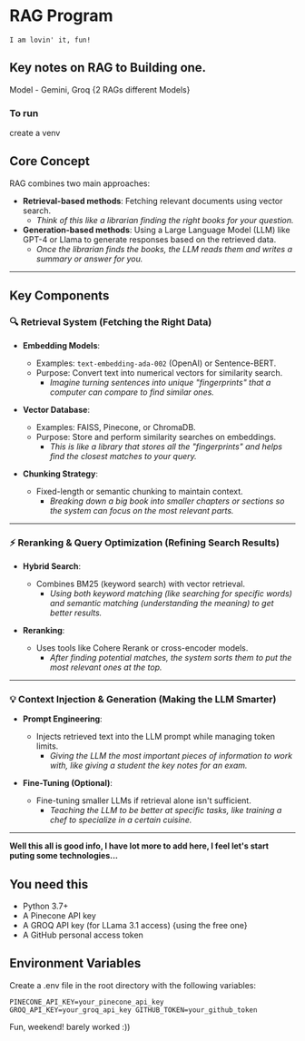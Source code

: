 # RAG Program
<code>I am lovin' it, fun!</code>

## Key notes on RAG to Building one. 

Model - Gemini, Groq {2 RAGs different Models}
### To run
create a venv

## Core Concept
RAG combines two main approaches:
- **Retrieval-based methods**: Fetching relevant documents using vector search.
  - *Think of this like a librarian finding the right books for your question.*
- **Generation-based methods**: Using a Large Language Model (LLM) like GPT-4 or Llama to generate responses based on the retrieved data.
  - *Once the librarian finds the books, the LLM reads them and writes a summary or answer for you.*

---

## Key Components

### 🔍 Retrieval System (Fetching the Right Data)
- **Embedding Models**: 
  - Examples: `text-embedding-ada-002` (OpenAI) or Sentence-BERT.
  - Purpose: Convert text into numerical vectors for similarity search.
    - *Imagine turning sentences into unique "fingerprints" that a computer can compare to find similar ones.*
  
- **Vector Database**: 
  - Examples: FAISS, Pinecone, or ChromaDB.
  - Purpose: Store and perform similarity searches on embeddings.
    - *This is like a library that stores all the "fingerprints" and helps find the closest matches to your query.*
  
- **Chunking Strategy**: 
  - Fixed-length or semantic chunking to maintain context.
    - *Breaking down a big book into smaller chapters or sections so the system can focus on the most relevant parts.*

---

### ⚡ Reranking & Query Optimization (Refining Search Results)
- **Hybrid Search**: 
  - Combines BM25 (keyword search) with vector retrieval.
    - *Using both keyword matching (like searching for specific words) and semantic matching (understanding the meaning) to get better results.*
  
- **Reranking**: 
  - Uses tools like Cohere Rerank or cross-encoder models.
    - *After finding potential matches, the system sorts them to put the most relevant ones at the top.*

---

### 💡 Context Injection & Generation (Making the LLM Smarter)
- **Prompt Engineering**: 
  - Injects retrieved text into the LLM prompt while managing token limits.
    - *Giving the LLM the most important pieces of information to work with, like giving a student the key notes for an exam.*
  
- **Fine-Tuning (Optional)**: 
  - Fine-tuning smaller LLMs if retrieval alone isn't sufficient.
    - *Teaching the LLM to be better at specific tasks, like training a chef to specialize in a certain cuisine.*

---

**Well this all is good info, I have lot more to add here, I feel let's start puting some technologies...**

## You need this
- Python 3.7+
- A Pinecone API key
- A GROQ API key (for LLama 3.1 access) {using the free one}
- A GitHub personal access token

## Environment Variables
Create a .env file in the root directory with the following variables:

<code>PINECONE_API_KEY=your_pinecone_api_key
GROQ_API_KEY=your_groq_api_key
GITHUB_TOKEN=your_github_token
</code>


Fun, weekend! barely worked :))



